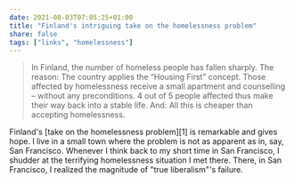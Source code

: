 ```yaml
---
date: 2021-08-03T07:05:25+01:00
title: "Finland's intriguing take on the homelessness problem"
share: false
tags: ["links", "homelessness"]
---
```

> In Finland, the number of homeless people has fallen sharply. The reason: The
> country applies the “Housing First” concept. Those affected by homelessness
> receive a small apartment and counselling – without any preconditions. 4 out
> of 5 people affected thus make their way back into a stable life. And: All
> this is cheaper than accepting homelessness.

Finland's [take on the homelessness problem][1] is remarkable and gives hope.
I live in a small town where the problem is not as apparent as in, say, San
Francisco. Whenever I think back to my short time in San Francisco, I shudder
at the terrifying homelessness situation I met there. There, in San Francisco,
I realized the magnitude of "true liberalism"'s failure.

